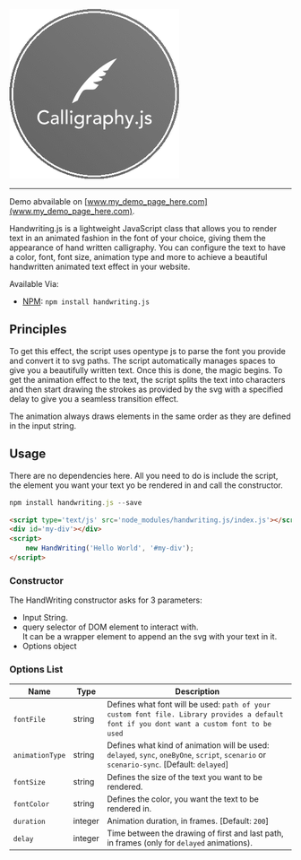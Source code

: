 ![Handwriting.js](assets/logo3.png)
____________________

Demo abvailable on [www.my_demo_page_here.com](www.my_demo_page_here.com).

Handwriting.js is a lightweight JavaScript class that allows you to render text in an animated fashion in the font of your choice, giving them the appearance of hand written calligraphy. You can configure the text to have a color, font, font size, animation type and more to achieve a beautiful handwritten animated text effect in your website.

Available Via:
* [NPM](https://www.npmjs.com/package/handwriting.js): `npm install handwriting.js`

## Principles

To get this effect, the script uses opentype js to parse the font you provide and convert it to svg paths. The script automatically manages spaces to give you a beautifully written text. Once this is done, the magic begins. To get the animation effect to the text, the script splits the text into characters and then start drawing the strokes as provided by the svg with a specified delay to give you a seamless transition effect.

The animation always draws elements in the same order as they are defined in the input string.

## Usage

There are no dependencies here. All you need to do is include the script, the element you want your text yo be rendered in and call the constructor.

```js
npm install handwriting.js --save
```

```html
<script type='text/js' src='node_modules/handwriting.js/index.js'></script>
<div id='my-div'></div>
<script>
    new HandWriting('Hello World', '#my-div');
</script>
```

### Constructor

The HandWriting constructor asks for 3 parameters:

- Input String.
- query selector of DOM element to interact with.<br/>It can be a wrapper element to append an the svg with your text in it.
- Options object

### Options List

| Name       | Type     | Description |
|------------|----------|-------------|
|`fontFile`  | string   | Defines what font will be used: `path of your custom font file. Library provides a default font if you dont want a custom font to be used` |
|`animationType`  | string   | Defines what kind of animation will be used: `delayed`, `sync`, `oneByOne`, `script`, `scenario` or `scenario-sync`. [Default: `delayed`] |
|`fontSize`      | string   | Defines the size of the text you want to be rendered. |
|`fontColor`     | string   | Defines the color, you want the text to be rendered in. |
|`duration`  | integer  | Animation duration, in frames. [Default: `200`] |
|`delay`     | integer  | Time between the drawing of first and last path, in frames (only for `delayed` animations). |

